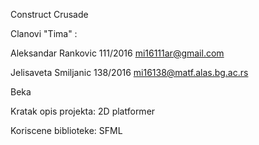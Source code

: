 Construct Crusade

Clanovi "Tima" : 

Aleksandar Rankovic 111/2016 mi16111ar@gmail.com

Jelisaveta Smiljanic 138/2016 mi16138@matf.alas.bg.ac.rs

Beka

Kratak opis projekta: 2D platformer

Koriscene biblioteke: SFML
